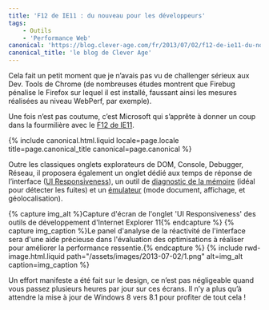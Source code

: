 ```yaml
---
title: 'F12 de IE11 : du nouveau pour les développeurs'
tags:
    - Outils
    - 'Performance Web'
canonical: 'https://blog.clever-age.com/fr/2013/07/02/f12-de-ie11-du-nouveau-pour-les-developpeurs/'
canonical_title: 'le blog de Clever Age'
---
```


Cela fait un petit moment que je n’avais pas vu de challenger sérieux aux Dev. Tools de Chrome (de nombreuses études montrent que Firebug pénalise le Firefox sur lequel il est installé, faussant ainsi les mesures réalisées au niveau WebPerf, par exemple).

Une fois n’est pas coutume, c’est Microsoft qui s’apprête à donner un coup dans la fourmilière avec le [F12 de IE11](<http://msdn.microsoft.com/en-us/library/ie/bg182632(v=vs.85).aspx>).

<!-- more -->

{% include canonical.html.liquid
    locale=page.locale
    title=page.canonical_title
    canonical=page.canonical
%}

Outre les classiques onglets explorateurs de DOM, Console, Debugger, Réseau, il proposera également un onglet dédié aux temps de réponse de l’interface ([UI Responsiveness](<http://msdn.microsoft.com/en-us/library/ie/dn255009(v=vs.85).aspx>)), un outil de [diagnostic de la mémoire](<http://msdn.microsoft.com/en-us/library/ie/dn255003(v=vs.85).aspx>) (idéal pour détecter les fuites) et un [émulateur](<http://msdn.microsoft.com/en-us/library/ie/dn255001(v=vs.85).aspx>) (mode document, affichage, et géolocalisation).

{% capture img_alt %}Capture d'écran de l'onglet 'UI Responsiveness' des outils de développement d'Internet Explorer 11{% endcapture %} {% capture img_caption %}Le panel d'analyse de la réactivité de l'interface sera d'une aide précieuse dans l'évaluation des optimisations à réaliser pour améliorer la performance ressentie.{% endcapture %} {% include rwd-image.html.liquid
path="/assets/images/2013-07-02/1.png"
alt=img_alt
caption=img_caption
%}

Un effort manifeste a été fait sur le design, ce n’est pas négligeable quand vous passez plusieurs heures par jour sur ces écrans. Il n’y a plus qu’à attendre la mise à jour de Windows 8 vers 8.1 pour profiter de tout cela !
